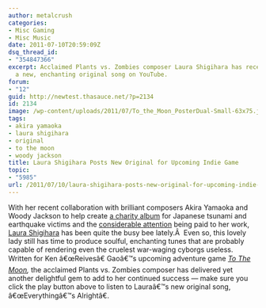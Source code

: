 ```yaml
---
author: metalcrush
categories:
- Misc Gaming
- Misc Music
date: 2011-07-10T20:59:09Z
dsq_thread_id:
- "354847366"
excerpt: Acclaimed Plants vs. Zombies composer Laura Shigihara has recently released
  a new, enchanting original song on YouTube.
forum:
- "12"
guid: http://newtest.thasauce.net/?p=2134
id: 2134
image: /wp-content/uploads/2011/07/To_the_Moon_PosterDual-Small-63x75.jpg
tags:
- akira yamaoka
- laura shigihara
- original
- to the moon
- woody jackson
title: Laura Shigihara Posts New Original for Upcoming Indie Game
topic:
- "5985"
url: /2011/07/10/laura-shigihara-posts-new-original-for-upcoming-indie-game/
---
```


<div style="width: 425px; margin: 0 auto;">
</div>

With her recent collaboration with brilliant composers Akira Yamaoka and Woody Jackson to help create [a charity album](http://playforjapan.org/album/) for Japanese tsunami and earthquake victims and the [considerable attention](http://thasauce.net/2011/07/01/plants-vs-zombies-medley-recreated-with-four-gu-zheng-rad-video/) being paid to her work, [Laura Shigihara](http://shigi.wordpress.com/) has been quite the busy bee lately.Â  Even so, this lovely lady still has time to produce soulful, enchanting tunes that are probably capable of rendering even the cruelest war-waging cyborgs useless. Written for Ken â€œReivesâ€ Gaoâ€™s upcoming adventure game _[To The Moon](http://www.youtube.com/watch?v=o1MFKfGhI5g),_ the acclaimed Plants vs. Zombies composer has delivered yet another delightful gem to add to her continued success &#8212; make sure you click the play button above to listen to Lauraâ€™s new original song, â€œEverythingâ€™s Alrightâ€.